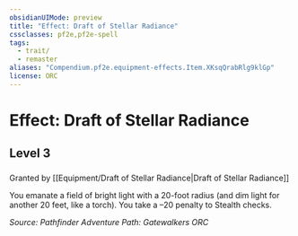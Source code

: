 ```yaml
---
obsidianUIMode: preview
title: "Effect: Draft of Stellar Radiance"
cssclasses: pf2e,pf2e-spell
tags:
  - trait/
  - remaster
aliases: "Compendium.pf2e.equipment-effects.Item.XKsqQrabRlg9klGp"
license: ORC
---
```

# Effect: Draft of Stellar Radiance
## Level 3
### 






Granted by [[Equipment/Draft of Stellar Radiance|Draft of Stellar Radiance]]

You emanate a field of bright light with a 20-foot radius (and dim light for another 20 feet, like a torch). You take a –20 penalty to Stealth checks.

*Source: Pathfinder Adventure Path: Gatewalkers*
*ORC*